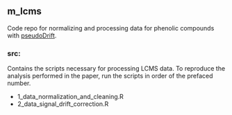 ## m_lcms

Code repo for normalizing and processing data for phenolic compounds with [pseudoDrift](https://github.com/jrod55/pseudoDrift).

### src:
Contains the scripts necessary for processing LCMS data. To reproduce the analysis performed in the paper, run the scripts in order of the prefaced number.

* 1_data_normalization_and_cleaning.R
* 2_data_signal_drift_correction.R
